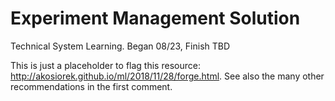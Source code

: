 # Experiment Management Solution
Technical System Learning. Began 08/23, Finish TBD

This is just a placeholder to flag this resource: http://akosiorek.github.io/ml/2018/11/28/forge.html. See also the many other recommendations in the first comment.
